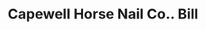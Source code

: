 ---
doi: 10.7916/D8GT705J
date_other: '1903'
date_other_textual: '1903'
form: printed ephemera
genre:
- Invoices
name:
- Capewell Horse Nail Co.
object_in_context_url: https://biggert.cul.columbia.edu/items/view/ave_biggert_00070
subject_hierarchical_geographic:
- Hartford, Connecticut, United States
subject_name:
- Capewell Horse Nail Co.
title: Capewell Horse Nail Co.. Bill
sort_title: Capewell Horse Nail Co.. Bill
call_number: ave_biggert_00070
coordinates:
- 41.7625,-72.67416666666666
pid: ave_biggert_00070
identifiers: ave_biggert_00070
thumbnail: https://derivativo-3.library.columbia.edu/iiif/2/ldpd:342744/full/!256,256/0/native.jpg
permalink: /biggert/ave_biggert_00070/
layout: iiif-image-page
---